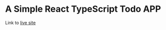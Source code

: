 # A Simple React TypeScript Todo APP

Link to [live site](https://todo-suplob-typescript.netlify.app/)
